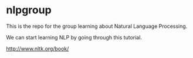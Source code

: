 # nlpgroup
This is the repo for the group learning about Natural Language Processing.

We can start learning NLP by going through this tutorial.

http://www.nltk.org/book/

